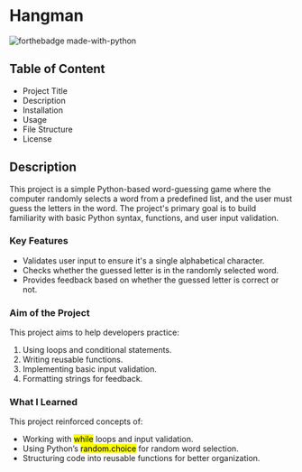 # Hangman
![forthebadge made-with-python](http://ForTheBadge.com/images/badges/made-with-python.svg)

## Table of Content
* Project Title
* Description
* Installation
* Usage
* File Structure
* License

## Description
This project is a simple Python-based word-guessing game where the computer randomly selects a word from a predefined list, and the user must guess the letters in the word. The project's primary goal is to build familiarity with basic Python syntax, functions, and user input validation.

### Key Features
* Validates user input to ensure it's a single alphabetical character.
* Checks whether the guessed letter is in the randomly selected word.
* Provides feedback based on whether the guessed letter is correct or not.

### Aim of the Project
This project aims to help developers practice:
1. Using loops and conditional statements.
2. Writing reusable functions.
3. Implementing basic input validation.
4. Formatting strings for feedback.

### What I Learned 
This project reinforced concepts of:
* Working with <mark>while</mark> loops and input validation.
* Using Python’s <mark>random.choice</mark> for random word selection.
* Structuring code into reusable functions for better organization.


